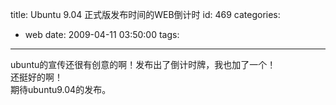 title: Ubuntu 9.04 正式版发布时间的WEB倒计时
id: 469
categories:
  - web
date: 2009-04-11 03:50:00
tags:
---

ubuntu的宣传还很有创意的啊！发布出了倒计时牌，我也加了一个！
</br>还挺好的啊！
</br>期待ubuntu9.04的发布。
</br>
</br>